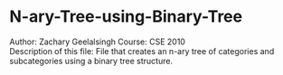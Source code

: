 # N-ary-Tree-using-Binary-Tree
Author: Zachary Geelalsingh
Course: CSE 2010   
Description of this file: File that creates an n-ary tree of categories and subcategories using a binary tree structure.
